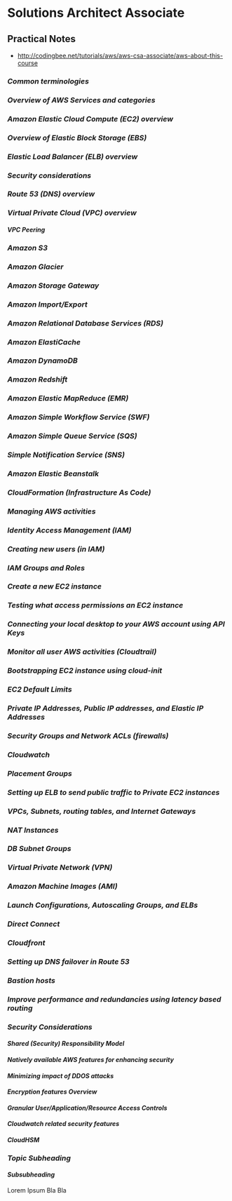 # Solutions Architect Associate

## Practical Notes
- http://codingbee.net/tutorials/aws/aws-csa-associate/aws-about-this-course

### *Common terminologies*
### *Overview of AWS Services and categories*
### *Amazon Elastic Cloud Compute (EC2) overview*
### *Overview of Elastic Block Storage (EBS)*
### *Elastic Load Balancer (ELB) overview*
### *Security considerations*
### *Route 53 (DNS) overview*
### *Virtual Private Cloud (VPC) overview*
#### *VPC Peering*
### *Amazon S3*
### *Amazon Glacier*
### *Amazon Storage Gateway*
### *Amazon Import/Export*
### *Amazon Relational Database Services (RDS)*
### *Amazon ElastiCache*
### *Amazon DynamoDB*
### *Amazon Redshift*
### *Amazon Elastic MapReduce (EMR)*
### *Amazon Simple Workflow Service (SWF)*
### *Amazon Simple Queue Service (SQS)*
### *Simple Notification Service (SNS)*
### *Amazon Elastic Beanstalk*
### *CloudFormation (Infrastructure As Code)*
### *Managing AWS activities*
### *Identity Access Management (IAM)*
### *Creating new users (in IAM)*
### *IAM Groups and Roles*
### *Create a new EC2 instance*
### *Testing what access permissions an EC2 instance*
### *Connecting your local desktop to your AWS account using API Keys*
### *Monitor all user AWS activities (Cloudtrail)*
### *Bootstrapping EC2 instance using cloud-init*
### *EC2 Default Limits*
### *Private IP Addresses, Public IP addresses, and Elastic IP Addresses*
### *Security Groups and Network ACLs (firewalls)*
### *Cloudwatch*
### *Placement Groups*
### *Setting up ELB to send public traffic to Private EC2 instances*
### *VPCs, Subnets, routing tables, and Internet Gateways*
### *NAT Instances*
### *DB Subnet Groups*
### *Virtual Private Network (VPN)*
### *Amazon Machine Images (AMI)*
### *Launch Configurations, Autoscaling Groups, and ELBs*
### *Direct Connect*
### *Cloudfront*
### *Setting up DNS failover in Route 53*
### *Bastion hosts*
### *Improve performance and redundancies using latency based routing*
### *Security Considerations*
#### *Shared (Security) Responsibility Model*
#### *Natively available AWS features for enhancing security*
#### *Minimizing impact of DDOS attacks*
#### *Encryption features Overview*
#### *Granular User/Application/Resource Access Controls*
#### *Cloudwatch related security features*
#### *CloudHSM*


### *Topic Subheading*

#### *Subsubheading*

Lorem Ipsum Bla Bla
